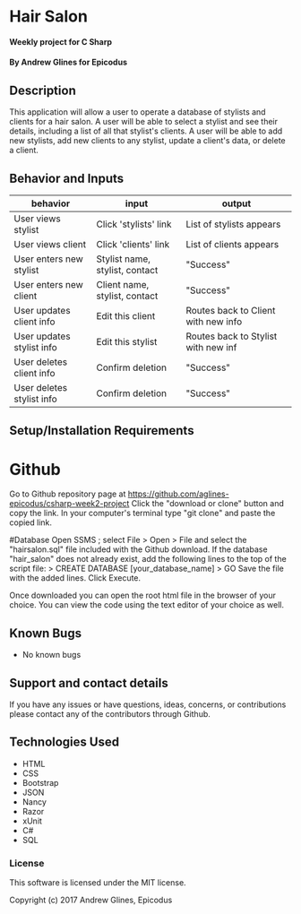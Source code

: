 # Hair Salon

#### Weekly project for C Sharp

#### **By Andrew Glines for Epicodus**

## Description

This application will allow a user to operate a database of stylists and clients for a hair salon.
A user will be able to select a stylist and see their details, including a list of all that stylist's clients.
A user will be able to add new stylists, add new clients to any stylist, update a client's data, or delete a client.  

## Behavior and Inputs

|  behavior | input  | output  |
|---|---|---|
| User views stylist | Click 'stylists' link | List of stylists appears  |
| User views client | Click 'clients' link  | List of clients appears |
| User enters new stylist | Stylist name, stylist, contact | "Success" |
| User enters new client | Client name, stylist, contact | "Success" |
| User updates client info | Edit this client | Routes back to Client with new info |
| User updates stylist info | Edit this stylist | Routes back to Stylist with new inf  |
| User deletes client info | Confirm deletion | "Success" |
| User deletes stylist info | Confirm deletion | "Success" |

## Setup/Installation Requirements
# Github

Go to Github repository page at https://github.com/aglines-epicodus/csharp-week2-project
Click the "download or clone" button and copy the link.
In your computer's terminal type "git clone" and paste the copied link.

#Database
Open SSMS ; select File > Open > File and select the "hairsalon.sql" file included with the Github download.  If the database "hair_salon" does not already exist, add the following lines to the top of the script file:
\> CREATE DATABASE [your_database_name]
\> GO
Save the file with the added lines.
Click Execute.


Once downloaded you can open the root html file in the browser of your choice.
You can view the code using the text editor of your choice as well.

## Known Bugs

* No known bugs

## Support and contact details

If you have any issues or have questions, ideas, concerns, or contributions please contact any of the contributors through Github.

## Technologies Used

* HTML
* CSS
* Bootstrap
* JSON
* Nancy
* Razor
* xUnit
* C#
* SQL

### License
This software is licensed under the MIT license.

Copyright (c) 2017 Andrew Glines, Epicodus
